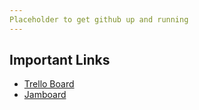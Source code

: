 ```yaml
---
Placeholder to get github up and running
---
```

## Important Links
- [Trello Board](https://trello.com/b/aJ9fCV1E/lol-data-thingy)
- [Jamboard](https://jamboard.google.com/d/1jDz7Jjh1eOuCLX-14Elvzk9kaWmpnTn3NEp1-3sbxcY/viewer?f=1)